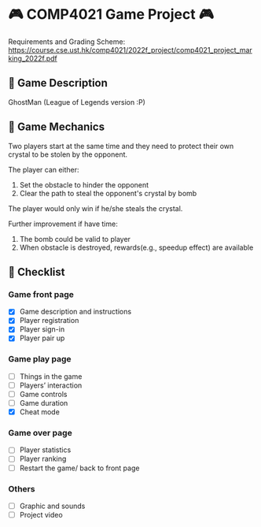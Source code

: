 # :video_game: COMP4021 Game Project    :video_game:
Requirements and Grading Scheme: https://course.cse.ust.hk/comp4021/2022f_project/comp4021_project_marking_2022f.pdf

## :space_invader:	 Game Description
GhostMan (League of Legends version :P)

## :space_invader:	 Game Mechanics
Two players start at the same time and they need to protect their own crystal to be stolen by the opponent.

The player can either: 
1. Set the obstacle to hinder the opponent
2. Clear the path to steal the opponent's crystal by bomb

The player would only win if he/she steals the crystal.

Further improvement if have time:
1. The bomb could be valid to player
2. When obstacle is destroyed, rewards(e.g., speedup effect) are available 

## :space_invader:	 Checklist
### Game front page
* [x] Game description and instructions
* [x] Player registration 
* [x] Player sign-in
* [x] Player pair up
### Game play page
* [ ] Things in the game
* [ ] Players’ interaction
* [ ] Game controls
* [ ] Game duration
* [x] Cheat mode
### Game over page
* [ ] Player statistics
* [ ] Player ranking
* [ ] Restart the game/ back to front page
### Others
* [ ] Graphic and sounds
* [ ] Project video
